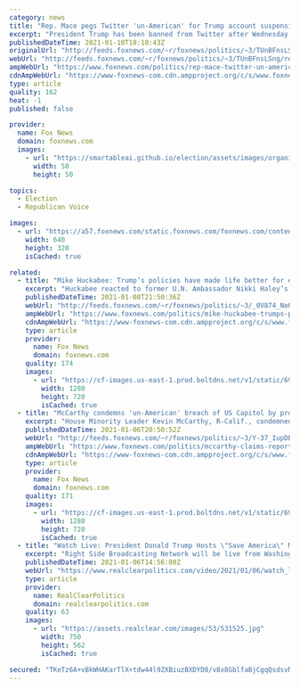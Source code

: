 ```yaml
---
category: news
title: "Rep. Mace pegs Twitter 'un-American' for Trump account suspension: 'It's completely hypocritical'"
excerpt: "President Trump has been banned from Twitter after Wednesday’s U.S. Capitol riot, and Rep. Nancy Mace, R-S.C., is calling the social media giant’s response as the height of hypocrisy."
publishedDateTime: 2021-01-10T18:10:43Z
originalUrl: "http://feeds.foxnews.com/~r/foxnews/politics/~3/TUnBFnsLSng/rep-mace-twitter-un-american-trump-account-suspension"
webUrl: "http://feeds.foxnews.com/~r/foxnews/politics/~3/TUnBFnsLSng/rep-mace-twitter-un-american-trump-account-suspension"
ampWebUrl: "https://www.foxnews.com/politics/rep-mace-twitter-un-american-trump-account-suspension.amp"
cdnAmpWebUrl: "https://www-foxnews-com.cdn.ampproject.org/c/s/www.foxnews.com/politics/rep-mace-twitter-un-american-trump-account-suspension.amp"
type: article
quality: 162
heat: -1
published: false

provider:
  name: Fox News
  domain: foxnews.com
  images:
    - url: "https://smartableai.github.io/election/assets/images/organizations/foxnews.com-50x50.jpg"
      width: 50
      height: 50

topics:
  - Election
  - Republican Voice

images:
  - url: "https://a57.foxnews.com/static.foxnews.com/foxnews.com/content/uploads/2021/01/640/320/AP21009769914132-1.jpg?ve=1&tl=1"
    width: 640
    height: 320
    isCached: true

related:
  - title: "Mike Huckabee: Trump’s policies have made life better for every American"
    excerpt: "Huckabee reacted to former U.N. Ambassador Nikki Haley’s comments criticizing Trump over the Capitol Hill riots but also warning the GOP not to forget all he has done."
    publishedDateTime: 2021-01-08T21:50:36Z
    webUrl: "http://feeds.foxnews.com/~r/foxnews/politics/~3/_0V874_NoOQ/mike-huckabee-trumps-policies-life-american"
    ampWebUrl: "https://www.foxnews.com/politics/mike-huckabee-trumps-policies-life-american.amp"
    cdnAmpWebUrl: "https://www-foxnews-com.cdn.ampproject.org/c/s/www.foxnews.com/politics/mike-huckabee-trumps-policies-life-american.amp"
    type: article
    provider:
      name: Fox News
      domain: foxnews.com
    quality: 174
    images:
      - url: "https://cf-images.us-east-1.prod.boltdns.net/v1/static/694940094001/9d528e2b-4d98-4020-b38e-608b9fe1f4f5/296c9f72-e5ee-4d6c-843f-51372355367c/1280x720/match/image.jpg"
        width: 1280
        height: 720
        isCached: true
  - title: "McCarthy condemns 'un-American' breach of US Capitol by pro-Trump demonstrators"
    excerpt: "House Minority Leader Kevin McCarthy, R-Calif., condemned pro-Trump protesters who broke into the U.S. Capitol building Wednesday as Congress began to formally count the Electoral College votes in the 2020 presidential election."
    publishedDateTime: 2021-01-06T20:50:52Z
    webUrl: "http://feeds.foxnews.com/~r/foxnews/politics/~3/Y-37_IupDEc/mccarthy-claims-report-of-shots-fired-as-segment-of-pro-trump-demonstrators-break-into-capitol"
    ampWebUrl: "https://www.foxnews.com/politics/mccarthy-claims-report-of-shots-fired-as-segment-of-pro-trump-demonstrators-break-into-capitol.amp"
    cdnAmpWebUrl: "https://www-foxnews-com.cdn.ampproject.org/c/s/www.foxnews.com/politics/mccarthy-claims-report-of-shots-fired-as-segment-of-pro-trump-demonstrators-break-into-capitol.amp"
    type: article
    provider:
      name: Fox News
      domain: foxnews.com
    quality: 171
    images:
      - url: "https://cf-images.us-east-1.prod.boltdns.net/v1/static/694940094001/d136cee0-68c8-481c-8476-30f8eea6f773/da014ad4-0a09-4d71-b370-39a8d93b99c0/1280x720/match/image.jpg"
        width: 1280
        height: 720
        isCached: true
  - title: "Watch Live: President Donald Trump Hosts \"Save America\" March At WH Ellipse"
    excerpt: "Right Side Broadcasting Network will be live from Washington D.C. where President Trump is hosting a \"Save America\" March to protest what he says are election irregularities that Congress refuses to investigate."
    publishedDateTime: 2021-01-06T14:56:00Z
    webUrl: "https://www.realclearpolitics.com/video/2021/01/06/watch_live_president_donald_trump_hosts_save_america_rally_at_wh_ellipse.html"
    type: article
    provider:
      name: RealClearPolitics
      domain: realclearpolitics.com
    quality: 63
    images:
      - url: "https://assets.realclear.com/images/53/531525.jpg"
        width: 750
        height: 562
        isCached: true

secured: "TKeTz6A+vBkWHAKarTlX+tdw44l9ZXBiuzBXDYD8/v8x8GblfaBjCgqQsdsvNa27kgAl3vEjFnMZlcyQunuztLAEyWd3y/MhBwCPxlpr2zIULXOTC+GcPHpRtLoExOtIxE4k7NsxU5hZCtg/DmMve8NNOjdFYNkNU6sn9UrRkoLQE/rV2Qz3d4xTtUDxwGkhxmCiIXrE4GJNHtydTBEnMkPv1VI24j7cAQIZ7WF/PmEFrSrsSf6ghmFiLgoXvSOZKXK5SmZZS3V/KBcIBfuLQ9WuGeb4mZ2TUxJJSJJcIP3Imm0yXYqDmyGZD2qt5uIu4+NTQF9+GD1lzD3LYkFnTu+n77MqmL0ZExmN4pPFLrE=;haoBW+WvFWlvuNCvavYDJg=="
---
```


